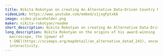```yaml
---
title: Nikita Rokotyan on creating An Alternative Data-Driven Country Map
videoLink: https://www.youtube.com/embed/s1jxgFptxKA
image: video-placeholder.png
maker: nikita-rokotyan/readme
short_description: Nikita Rokotyan on creating An Alternative Data-Driven Country Map
long_description: Nikita Rokotyan on the origins of his award-winning
  macroscope, the [power of
  t-SNE](https://scimaps.org/mapdetail/an_alternative_datad_243), encouraging
  interactivity.
---
```

